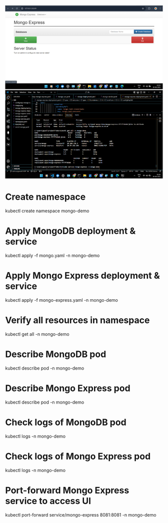 ![prrof](./image.png)
![prrof2](./im2.png)

# Create namespace
kubectl create namespace mongo-demo

# Apply MongoDB deployment & service
kubectl apply -f mongo.yaml -n mongo-demo

# Apply Mongo Express deployment & service
kubectl apply -f mongo-express.yaml -n mongo-demo

# Verify all resources in namespace
kubectl get all -n mongo-demo

# Describe MongoDB pod
kubectl describe pod <mongodb-pod-name> -n mongo-demo

# Describe Mongo Express pod
kubectl describe pod <mongo-express-pod-name> -n mongo-demo

# Check logs of MongoDB pod
kubectl logs <mongodb-pod-name> -n mongo-demo

# Check logs of Mongo Express pod
kubectl logs <mongo-express-pod-name> -n mongo-demo

# Port-forward Mongo Express service to access UI
kubectl port-forward service/mongo-express 8081:8081 -n mongo-demo
